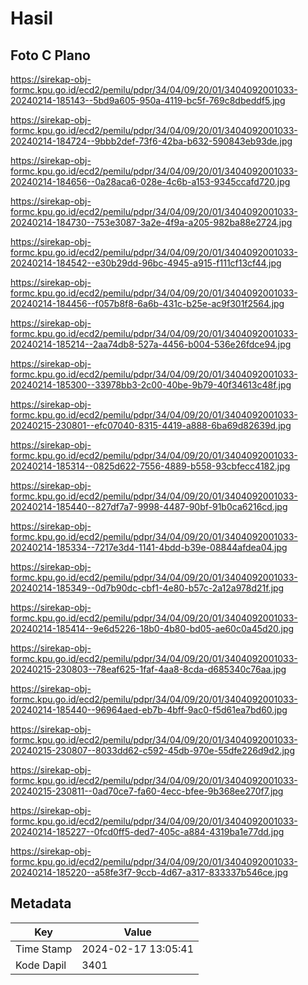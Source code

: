# Hasil

## Foto C Plano

https://sirekap-obj-formc.kpu.go.id/ecd2/pemilu/pdpr/34/04/09/20/01/3404092001033-20240214-185143--5bd9a605-950a-4119-bc5f-769c8dbeddf5.jpg

https://sirekap-obj-formc.kpu.go.id/ecd2/pemilu/pdpr/34/04/09/20/01/3404092001033-20240214-184724--9bbb2def-73f6-42ba-b632-590843eb93de.jpg

https://sirekap-obj-formc.kpu.go.id/ecd2/pemilu/pdpr/34/04/09/20/01/3404092001033-20240214-184656--0a28aca6-028e-4c6b-a153-9345ccafd720.jpg

https://sirekap-obj-formc.kpu.go.id/ecd2/pemilu/pdpr/34/04/09/20/01/3404092001033-20240214-184730--753e3087-3a2e-4f9a-a205-982ba88e2724.jpg

https://sirekap-obj-formc.kpu.go.id/ecd2/pemilu/pdpr/34/04/09/20/01/3404092001033-20240214-184542--e30b29dd-96bc-4945-a915-f111cf13cf44.jpg

https://sirekap-obj-formc.kpu.go.id/ecd2/pemilu/pdpr/34/04/09/20/01/3404092001033-20240214-184456--f057b8f8-6a6b-431c-b25e-ac9f301f2564.jpg

https://sirekap-obj-formc.kpu.go.id/ecd2/pemilu/pdpr/34/04/09/20/01/3404092001033-20240214-185214--2aa74db8-527a-4456-b004-536e26fdce94.jpg

https://sirekap-obj-formc.kpu.go.id/ecd2/pemilu/pdpr/34/04/09/20/01/3404092001033-20240214-185300--33978bb3-2c00-40be-9b79-40f34613c48f.jpg

https://sirekap-obj-formc.kpu.go.id/ecd2/pemilu/pdpr/34/04/09/20/01/3404092001033-20240215-230801--efc07040-8315-4419-a888-6ba69d82639d.jpg

https://sirekap-obj-formc.kpu.go.id/ecd2/pemilu/pdpr/34/04/09/20/01/3404092001033-20240214-185314--0825d622-7556-4889-b558-93cbfecc4182.jpg

https://sirekap-obj-formc.kpu.go.id/ecd2/pemilu/pdpr/34/04/09/20/01/3404092001033-20240214-185440--827df7a7-9998-4487-90bf-91b0ca6216cd.jpg

https://sirekap-obj-formc.kpu.go.id/ecd2/pemilu/pdpr/34/04/09/20/01/3404092001033-20240214-185334--7217e3d4-1141-4bdd-b39e-08844afdea04.jpg

https://sirekap-obj-formc.kpu.go.id/ecd2/pemilu/pdpr/34/04/09/20/01/3404092001033-20240214-185349--0d7b90dc-cbf1-4e80-b57c-2a12a978d21f.jpg

https://sirekap-obj-formc.kpu.go.id/ecd2/pemilu/pdpr/34/04/09/20/01/3404092001033-20240214-185414--9e6d5226-18b0-4b80-bd05-ae60c0a45d20.jpg

https://sirekap-obj-formc.kpu.go.id/ecd2/pemilu/pdpr/34/04/09/20/01/3404092001033-20240215-230803--78eaf625-1faf-4aa8-8cda-d685340c76aa.jpg

https://sirekap-obj-formc.kpu.go.id/ecd2/pemilu/pdpr/34/04/09/20/01/3404092001033-20240214-185440--96964aed-eb7b-4bff-9ac0-f5d61ea7bd60.jpg

https://sirekap-obj-formc.kpu.go.id/ecd2/pemilu/pdpr/34/04/09/20/01/3404092001033-20240215-230807--8033dd62-c592-45db-970e-55dfe226d9d2.jpg

https://sirekap-obj-formc.kpu.go.id/ecd2/pemilu/pdpr/34/04/09/20/01/3404092001033-20240215-230811--0ad70ce7-fa60-4ecc-bfee-9b368ee270f7.jpg

https://sirekap-obj-formc.kpu.go.id/ecd2/pemilu/pdpr/34/04/09/20/01/3404092001033-20240214-185227--0fcd0ff5-ded7-405c-a884-4319ba1e77dd.jpg

https://sirekap-obj-formc.kpu.go.id/ecd2/pemilu/pdpr/34/04/09/20/01/3404092001033-20240214-185220--a58fe3f7-9ccb-4d67-a317-833337b546ce.jpg


## Metadata

| Key        | Value               |
| ---------- | ------------------- |
| Time Stamp | 2024-02-17 13:05:41 |
| Kode Dapil | 3401                |



